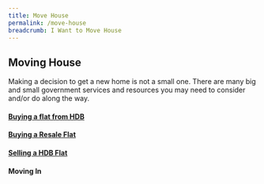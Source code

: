 ```yaml
---
title: Move House
permalink: /move-house
breadcrumb: I Want to Move House
---
```


## Moving House

Making a decision to get a new home is not a small one. There are many big and small government services and resources you may need to consider and/or do along the way. 

#### [Buying a flat from HDB](/buying-a-hdb/)
#### [Buying a Resale Flat](/resale/)
#### [Selling a HDB Flat](/selling/)
#### Moving In
